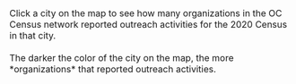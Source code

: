<br>
<br>
<span style="font-size:16px;">Click a city on the map to see how many organizations in the OC Census network reported outreach activities for the 2020 Census in that city.<br>
<br>
 The darker the color of the city on the map, the more *organizations* that reported outreach activities.<br>
<br>
<br>